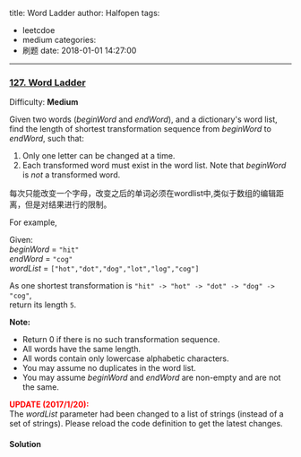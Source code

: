 title: Word Ladder
author: Halfopen
tags:
  - leetcdoe
  - medium
categories:
  - 刷题
date: 2018-01-01 14:27:00
---
### [127\. Word Ladder](https://leetcode.com/problems/word-ladder/description/)

Difficulty: **Medium**

Given two words (_beginWord_ and _endWord_), and a dictionary's word list, find the length of shortest transformation sequence from _beginWord_ to _endWord_, such that:

1.  Only one letter can be changed at a time.
2.  Each transformed word must exist in the word list. Note that _beginWord_ is _not_ a transformed word.

每次只能改变一个字母，改变之后的单词必须在wordlist中,类似于数组的编辑距离，但是对结果进行的限制。

For example,

Given:  
_beginWord_ = `"hit"`  
_endWord_ = `"cog"`  
_wordList_ = `["hot","dot","dog","lot","log","cog"]`  

As one shortest transformation is `"hit" -> "hot" -> "dot" -> "dog" -> "cog"`,  
return its length `5`.

**Note:**  

*   Return 0 if there is no such transformation sequence.
*   All words have the same length.
*   All words contain only lowercase alphabetic characters.
*   You may assume no duplicates in the word list.
*   You may assume _beginWord_ and _endWord_ are non-empty and are not the same.

**<font color="red" style="display: inline;">UPDATE (2017/1/20):</font>**  
The _wordList_ parameter had been changed to a list of strings (instead of a set of strings). Please reload the code definition to get the latest changes.

#### Solution